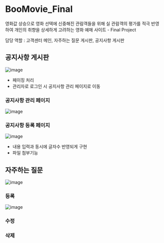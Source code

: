 # BooMovie_Final
영화값 상승으로 영화 선택에 신중해진 관람객들을 위해 실 관람객의 평가를 적극 반영하여 개인의 취향을 상세하게 고려하는 영화 예매 사이트 - Final Project

담당 역할 : 고객센터 메인, 자주하는 질문 게시판, 공지사항 게시판

## 공지사항 게시판
![image](https://user-images.githubusercontent.com/106478906/233557976-2e8d262f-d2e2-4aed-a8bb-e8282b965a34.png)

- 페이징 처리 
- 관리자로 로그인 시 공지사항 관리 페이지로 이동

### 공지사항 관리 페이지
![image](https://user-images.githubusercontent.com/106478906/233557607-0c7a7ca2-e9ca-4291-a298-b73850a624fe.png)

### 공지사항 등록 페이지
![image](https://user-images.githubusercontent.com/106478906/232182815-dc303966-2def-4336-8c66-610969fd8ba6.png)

- 내용 입력과 동시에 글자수 반영되게 구현
- 파일 첨부기능

## 자주하는 질문
![image](https://user-images.githubusercontent.com/106478906/232183722-fa3bdef0-8513-49e5-b633-45c0e38fb53b.png)

### 등록
![image](https://user-images.githubusercontent.com/106478906/232183145-bd89094f-fb6b-4fb9-bbf9-0d7095fd4a79.png)

### 수정

### 삭제



